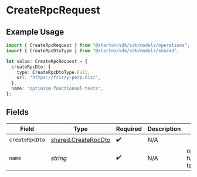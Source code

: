 # CreateRpcRequest

## Example Usage

```typescript
import { CreateRpcRequest } from "@starton/sdk/sdk/models/operations";
import { CreateRpcDtoType } from "@starton/sdk/sdk/models/shared";

let value: CreateRpcRequest = {
  createRpcDto: {
    type: CreateRpcDtoType.Full,
    url: "https://frizzy-perp.biz/",
  },
  name: "optimism-functionnal-tests",
};
```

## Fields

| Field                                                             | Type                                                              | Required                                                          | Description                                                       | Example                                                           |
| ----------------------------------------------------------------- | ----------------------------------------------------------------- | ----------------------------------------------------------------- | ----------------------------------------------------------------- | ----------------------------------------------------------------- |
| `createRpcDto`                                                    | [shared.CreateRpcDto](../../../sdk/models/shared/createrpcdto.md) | :heavy_check_mark:                                                | N/A                                                               |                                                                   |
| `name`                                                            | *string*                                                          | :heavy_check_mark:                                                | N/A                                                               | optimism-functionnal-tests                                        |